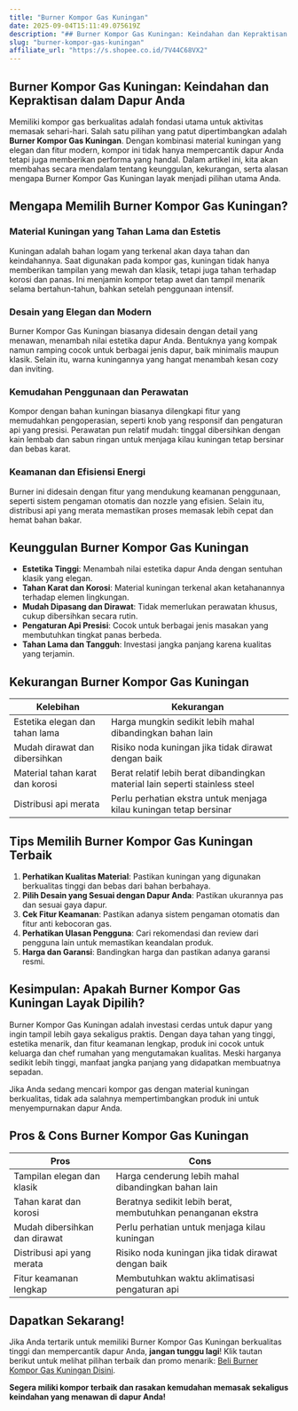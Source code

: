 ```yaml
---
title: "Burner Kompor Gas Kuningan"
date: 2025-09-04T15:11:49.075619Z
description: "## Burner Kompor Gas Kuningan: Keindahan dan Kepraktisan dalam Dapur Anda..."
slug: "burner-kompor-gas-kuningan"
affiliate_url: "https://s.shopee.co.id/7V44C68VX2"
---
```

## Burner Kompor Gas Kuningan: Keindahan dan Kepraktisan dalam Dapur Anda

Memiliki kompor gas berkualitas adalah fondasi utama untuk aktivitas memasak sehari-hari. Salah satu pilihan yang patut dipertimbangkan adalah **Burner Kompor Gas Kuningan**. Dengan kombinasi material kuningan yang elegan dan fitur modern, kompor ini tidak hanya mempercantik dapur Anda tetapi juga memberikan performa yang handal. Dalam artikel ini, kita akan membahas secara mendalam tentang keunggulan, kekurangan, serta alasan mengapa Burner Kompor Gas Kuningan layak menjadi pilihan utama Anda.

## Mengapa Memilih Burner Kompor Gas Kuningan?

### Material Kuningan yang Tahan Lama dan Estetis

Kuningan adalah bahan logam yang terkenal akan daya tahan dan keindahannya. Saat digunakan pada kompor gas, kuningan tidak hanya memberikan tampilan yang mewah dan klasik, tetapi juga tahan terhadap korosi dan panas. Ini menjamin kompor tetap awet dan tampil menarik selama bertahun-tahun, bahkan setelah penggunaan intensif.

### Desain yang Elegan dan Modern

Burner Kompor Gas Kuningan biasanya didesain dengan detail yang menawan, menambah nilai estetika dapur Anda. Bentuknya yang kompak namun ramping cocok untuk berbagai jenis dapur, baik minimalis maupun klasik. Selain itu, warna kuningannya yang hangat menambah kesan cozy dan inviting.

### Kemudahan Penggunaan dan Perawatan

Kompor dengan bahan kuningan biasanya dilengkapi fitur yang memudahkan pengoperasian, seperti knob yang responsif dan pengaturan api yang presisi. Perawatan pun relatif mudah: tinggal dibersihkan dengan kain lembab dan sabun ringan untuk menjaga kilau kuningan tetap bersinar dan bebas karat.

### Keamanan dan Efisiensi Energi

Burner ini didesain dengan fitur yang mendukung keamanan penggunaan, seperti sistem pengaman otomatis dan nozzle yang efisien. Selain itu, distribusi api yang merata memastikan proses memasak lebih cepat dan hemat bahan bakar.

## Keunggulan Burner Kompor Gas Kuningan

- **Estetika Tinggi**: Menambah nilai estetika dapur Anda dengan sentuhan klasik yang elegan.
- **Tahan Karat dan Korosi**: Material kuningan terkenal akan ketahanannya terhadap elemen lingkungan.
- **Mudah Dipasang dan Dirawat**: Tidak memerlukan perawatan khusus, cukup dibersihkan secara rutin.
- **Pengaturan Api Presisi**: Cocok untuk berbagai jenis masakan yang membutuhkan tingkat panas berbeda.
- **Tahan Lama dan Tangguh**: Investasi jangka panjang karena kualitas yang terjamin.

## Kekurangan Burner Kompor Gas Kuningan

| Kelebihan | Kekurangan |
| --- | --- |
| Estetika elegan dan tahan lama | Harga mungkin sedikit lebih mahal dibandingkan bahan lain |
| Mudah dirawat dan dibersihkan | Risiko noda kuningan jika tidak dirawat dengan baik |
| Material tahan karat dan korosi | Berat relatif lebih berat dibandingkan material lain seperti stainless steel |
| Distribusi api merata | Perlu perhatian ekstra untuk menjaga kilau kuningan tetap bersinar |

## Tips Memilih Burner Kompor Gas Kuningan Terbaik

1. **Perhatikan Kualitas Material**: Pastikan kuningan yang digunakan berkualitas tinggi dan bebas dari bahan berbahaya.
2. **Pilih Desain yang Sesuai dengan Dapur Anda**: Pastikan ukurannya pas dan sesuai gaya dapur.
3. **Cek Fitur Keamanan**: Pastikan adanya sistem pengaman otomatis dan fitur anti kebocoran gas.
4. **Perhatikan Ulasan Pengguna**: Cari rekomendasi dan review dari pengguna lain untuk memastikan keandalan produk.
5. **Harga dan Garansi**: Bandingkan harga dan pastikan adanya garansi resmi.

## Kesimpulan: Apakah Burner Kompor Gas Kuningan Layak Dipilih?

Burner Kompor Gas Kuningan adalah investasi cerdas untuk dapur yang ingin tampil lebih gaya sekaligus praktis. Dengan daya tahan yang tinggi, estetika menarik, dan fitur keamanan lengkap, produk ini cocok untuk keluarga dan chef rumahan yang mengutamakan kualitas. Meski harganya sedikit lebih tinggi, manfaat jangka panjang yang didapatkan membuatnya sepadan.

Jika Anda sedang mencari kompor gas dengan material kuningan berkualitas, tidak ada salahnya mempertimbangkan produk ini untuk menyempurnakan dapur Anda.

## Pros & Cons Burner Kompor Gas Kuningan

| **Pros** | **Cons** |
| --- | --- |
| Tampilan elegan dan klasik | Harga cenderung lebih mahal dibandingkan bahan lain |
| Tahan karat dan korosi | Beratnya sedikit lebih berat, membutuhkan penanganan ekstra |
| Mudah dibersihkan dan dirawat | Perlu perhatian untuk menjaga kilau kuningan |
| Distribusi api yang merata | Risiko noda kuningan jika tidak dirawat dengan baik |
| Fitur keamanan lengkap | Membutuhkan waktu aklimatisasi pengaturan api |

## Dapatkan Sekarang!

Jika Anda tertarik untuk memiliki Burner Kompor Gas Kuningan berkualitas tinggi dan mempercantik dapur Anda, **jangan tunggu lagi**! Klik tautan berikut untuk melihat pilihan terbaik dan promo menarik: [Beli Burner Kompor Gas Kuningan Disini](https://s.shopee.co.id/7V44C68VX2).

**Segera miliki kompor terbaik dan rasakan kemudahan memasak sekaligus keindahan yang menawan di dapur Anda!**